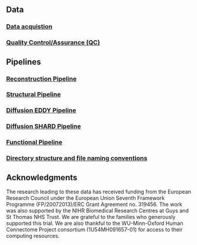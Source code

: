 ---
---

## Data

### [Data acquistion](acquire.md)

### [Quality Control/Assurance (QC)](qc.md)

## Pipelines

### [Reconstruction Pipeline](recon.md)

### [Structural Pipeline](struct.md)

### [Diffusion EDDY Pipeline](dwi.md)

### [Diffusion SHARD Pipeline](dwi-shard.md)

### [Functional Pipeline](fmri.md)

### [Directory structure and file naming conventions](structure.md)

## Acknowledgments

The research leading to these data has received funding from the European
Research Council under the European Union Seventh Framework Programme
(FP/20072013)/ERC Grant Agreement no. 319456. The work was also supported
by the NIHR Biomedical Research Centres at Guys and St Thomas NHS Trust.
We are grateful to the families who generously supported this trial.   We are
also thankful to the WU-Minn-Oxford Human Connectome Project consortium
(1U54MH091657-01) for access to their computing resources.
